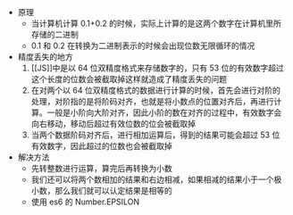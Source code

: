 - 原理
	- 当计算机计算 0.1+0.2 的时候，实际上计算的是这两个数字在计算机里所存储的二进制
	- 0.1 和 0.2 在转换为二进制表示的时候会出现位数无限循环的情况
- 精度丢失的地方
	1. [[JS]]中是以 64 位双精度格式来存储数字的，只有 53 位的有效数字超过这个长度的位数会被截取掉这样就造成了精度丢失的问题
	2. 在对两个以 64 位双精度格式的数据进行计算的时候，首先会进行对阶的处理，对阶指的是将阶码对齐，也就是将小数点的位置对齐后，再进行计算。一般是小阶向大阶对齐，因此小阶的数在对齐的过程中，有效数字会向右移动，移动后超过有效位数的位会被截取掉
	3. 当两个数据阶码对齐后，进行相加运算后，得到的结果可能会超过 53 位有效数字，因此超过的位数也会被截取掉
- 解决方法
	- 先转整数进行运算，算完后再转换为小数
	- 我们还可以将两个数相加的结果和右边相减，如果相减的结果小于一个极小数，那么我们就可以认定结果是相等的
	- 使用 es6 的 Number.EPSILON